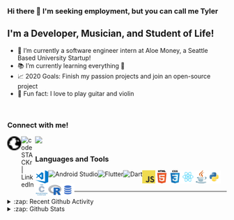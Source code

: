 ### Hi there 👋 I'm seeking employment, but you can call me Tyler


## I'm a Developer, Musician, and Student of Life!
- :leaves: I’m currently a software engineer intern at Aloe Money, a Seattle Based University Startup!
- :books: I’m currently learning everything 🤣
- :chart_with_upwards_trend: 2020 Goals: Finish my passion projects and join an open-source project
- :musical_score: Fun fact: I love to play guitar and violin

<br />

### Connect with me!
[<img align="left" alt="tylersportfolio.netlify.app/" width="32px" src="https://raw.githubusercontent.com/iconic/open-iconic/master/svg/globe.svg" color="blue" />][website]
[<img align="left" alt="codeSTACKr | LinkedIn" width="32px" src="https://cdn.jsdelivr.net/npm/simple-icons@v3/icons/linkedin.svg" />][linkedin]
[<img width="32" src="https://cdn.jsdelivr.net/npm/simple-icons@v3/icons/gmail.svg" />](mailto:tylerkim@outlook.com?subject=[GitHub]%20Inquiry%20Here)

[website]: https://tylersportfolio.netlify.app/
[linkedin]: https://www.linkedin.com/in/tylerkim11/


### Languages and Tools
<img align="left" alt="Visual Studio Code" height="30px" src="https://raw.githubusercontent.com/github/explore/80688e429a7d4ef2fca1e82350fe8e3517d3494d/topics/visual-studio-code/visual-studio-code.png" />
<img align="left" alt="Android Studio" height="30px" src="https://qph.fs.quoracdn.net/main-qimg-4e747c82368d9681b75d54f56319dae7.webp" />
<img align="left" alt="Flutter" height="30px" src="https://static1.squarespace.com/static/5bfc5934c3c16a56bb3901a5/5d31725106b158000163b02b/5d7f6ef478e10150b419dfc0/1588251161238/logo_flutter_1080px_clr.png?format=1500w" />
<img align="left" alt="Dart" height="30px" src="https://i.pinimg.com/originals/ce/d4/7b/ced47b85fb74b40506ed4007b960a0d5.png" />
<img align="left" alt="JavaScript" height="30px" src="https://raw.githubusercontent.com/github/explore/80688e429a7d4ef2fca1e82350fe8e3517d3494d/topics/javascript/javascript.png" />
<img align="left" alt="HTML" height="30px" src="https://raw.githubusercontent.com/github/explore/80688e429a7d4ef2fca1e82350fe8e3517d3494d/topics/html/html.png" />
<img align="left" alt="CSS" height="30px" src="https://raw.githubusercontent.com/github/explore/80688e429a7d4ef2fca1e82350fe8e3517d3494d/topics/css/css.png" />
<img align="left" alt="React" height="30px" src="https://raw.githubusercontent.com/github/explore/80688e429a7d4ef2fca1e82350fe8e3517d3494d/topics/react/react.png" />
<img align="left" alt="React" height="30px" src="https://raw.githubusercontent.com/github/explore/80688e429a7d4ef2fca1e82350fe8e3517d3494d/topics/java/java.png" />
<img align="left" alt="React" height="30px" src="https://raw.githubusercontent.com/github/explore/80688e429a7d4ef2fca1e82350fe8e3517d3494d/topics/python/python.png" />
<img align="left" alt="React" height="30px" src="https://raw.githubusercontent.com/github/explore/80688e429a7d4ef2fca1e82350fe8e3517d3494d/topics/c/c.png" />
<img align="left" alt="React" height="30px" src="https://raw.githubusercontent.com/github/explore/80688e429a7d4ef2fca1e82350fe8e3517d3494d/topics/r/r.png" />
<img align="left" alt="React" height="30px" src="https://raw.githubusercontent.com/github/explore/80688e429a7d4ef2fca1e82350fe8e3517d3494d/topics/sql/sql.png" />

<br />
<br />

---
<details>
  <summary>:zap: Recent Github Activity</summary>
  
  <br />  
</details>

<details>
  <summary>:zap: Github Stats</summary>
  
  <br />

  <img align="left" alt="codeSTACKr's Github Stats" src="https://github-readme-stats.tkmoney11.vercel.app/api?username=tkmoney11&show_icons=true&hide_border=true&count_private=true&theme=great-gatsby" />
  
  <br />
  <br />
  <br />
  <br />
  <br />
  <br />
  <br />
  <br />
  <br />

  [![Top Langs](https://github-readme-stats.vercel.app/api/top-langs/?username=tkmoney11&theme=great-gatsby)](https://github.com/anuraghazra/github-readme-stats)
  
</details>

